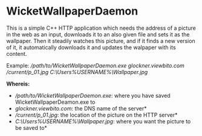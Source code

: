 # WicketWallpaperDaemon

This is a simple C++ HTTP application which needs the address of a picture in the web as an input, downloads it to an also given file and sets it as the wallpaper. Then it steadily watches this picture, and if it finds a new version of it, it automatically 
downloads it and updates the walpaper with its content.

Example: */path/to/WicketWallpaperDaemon.exe glockner.viewbito.com /current/p_01.jpg C:\Users\%USERNAME%\Wallpaper.jpg*

**Whereis:**
- */path/to/WicketWallpaperDaemon.exe*: where you have saved WicketWallpaperDeamon.exe to
- *glockner.viewbito.com*: the DNS name of the server*
- */current/p_01.jpg*: the location of the picture on the HTTP server*
- *C:\Users\%USERNAME%\Wallpaper.jpg*: where you want the picture to be saved to*
